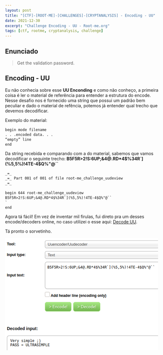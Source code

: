 ```yaml
---
layout: post
title: "[CTF]-[ROOT-ME]-[CHALLENGES]-[CRYPTANALYSIS] - Encoding - UU"
date: 2021-12-30
excerpt: "Challenge Encoding - UU - Root-me.org"
tags: [ctf, rootme, cryptanalysis, challenge]
---
```


## Enunciado

> Get the validation password.

## Encoding - UU

Eu não conhecia sobre esse __UU Enconding__ e como não conheço, a primeira coisa é ler o material de referência para entender a estrutura do encode. Nesse desafio nos é fornecido uma string que possui um padrão bem peculiar e dado o material de refência, potemos já entender qual trecho que devemos decodificar.

Exemplo do material:
```
begin mode filename
. . .encoded data. . .
“empty” line
end
```
Da string recebida e comparando com a do material, sabemos que vamos decodificar o seguinte trecho: __B5F5R>2!S:6UP;&4@.RD*4\$%34R`](%5,5%)!4TE-4$Q%"@``__

```
_=_ 
_=_ Part 001 of 001 of file root-me_challenge_uudeview
_=_ 

begin 644 root-me_challenge_uudeview
B5F5R>2!S:6UP;&4@.RD*4$%34R`](%5,5%)!4TE-4$Q%"@``
`
end
```

Agora tá fácil! Em vez de inventar mil firulas, fui direto pra um desses encode/decoders online, no caso utilizei o esse aqui: [Decode UU](http://uuencode.online-domain-tools.com/).

Tá pronto o sorvetinho.

![Encoding - UU](/img_posts/ctf/rootme/cryptanalysis/encoding-uu.png)






